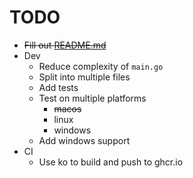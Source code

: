 # TODO

* ~~Fill out [README.md](README.md)~~
* Dev
  * Reduce complexity of `main.go`
  * Split into multiple files
  * Add tests
  * Test on multiple platforms
    * ~~macos~~
    * linux
    * windows
  * Add windows support
* CI
  * Use ko to build and push to ghcr.io

